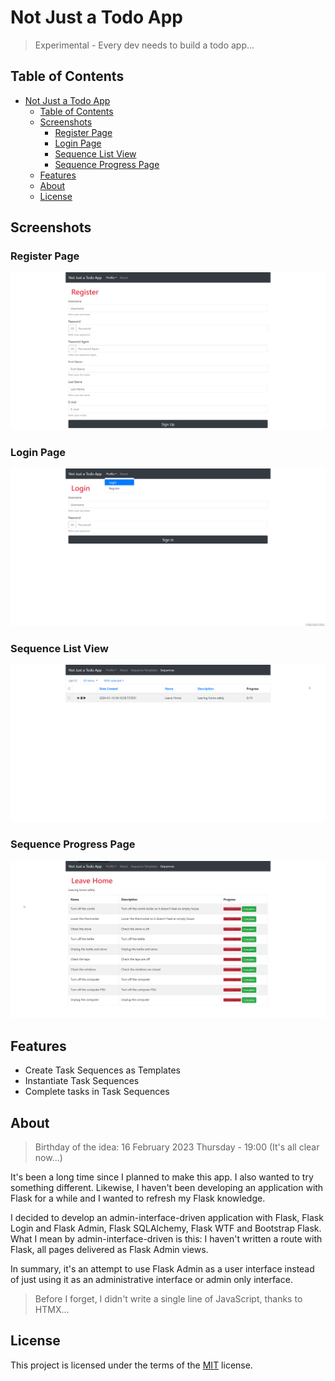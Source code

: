 # Not Just a Todo App

> Experimental - Every dev needs to build a todo app...

## Table of Contents

- [Not Just a Todo App](#not-just-a-todo-app)
  - [Table of Contents](#table-of-contents)
  - [Screenshots](#screenshots)
    - [Register Page](#register-page)
    - [Login Page](#login-page)
    - [Sequence List View](#sequence-list-view)
    - [Sequence Progress Page](#sequence-progress-page)
  - [Features](#features)
  - [About](#about)
  - [License](#license)

## Screenshots

### Register Page

![Register Page](assets/register-page.png)

### Login Page

![Login Page](assets/login-page.png)

### Sequence List View

![Sequence List View](assets/sequence-list-view.png)

### Sequence Progress Page

![Sequence Progress Page](assets/sequence-progress.png)

## Features

- Create Task Sequences as Templates
- Instantiate Task Sequences
- Complete tasks in Task Sequences

## About

> Birthday of the idea: 16 February 2023 Thursday - 19:00 (It's all clear now...)

It's been a long time since I planned to make this app. I also wanted to try something different. Likewise, I haven't been developing an application with Flask for a while and I wanted to refresh my Flask knowledge.

I decided to develop an admin-interface-driven application with Flask, Flask Login and Flask Admin, Flask SQLAlchemy, Flask WTF and Bootstrap Flask. What I mean by admin-interface-driven is this: I haven't written a route with Flask, all pages delivered as Flask Admin views.

In summary, it's an attempt to use Flask Admin as a user interface instead of just using it as an administrative interface or admin only interface.

> Before I forget, I didn't write a single line of JavaScript, thanks to HTMX...

## License

This project is licensed under the terms of the [MIT](https://spdx.org/licenses/MIT.html) license.

